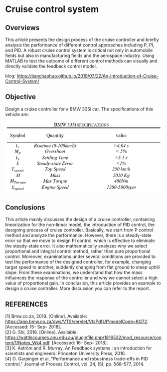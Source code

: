 # Cruise control system
 
## Overviews
This article presents the design process of the cruise controller and briefly analysis the performance of different control approaches including P, PI, and PID. A robust cruise control system is critical not only in automobile fields but also in manufacturing fields and the aerospace industry. Using MATLAB to test the outcome of different control methods can visually and directly validate the feedback control model.
<!--more-->

blog: https://tianchaohuo.github.io/2019/07/22/An-Introduction-of-Cruise-Control-System/

## Objective
Design a cruise controller for a BMW 335i car. The specifications of this vehicle are:

<div align=center><img src = "An-Introduction-of-Cruise-Control-System\specifications.jpg"></div>





## Conclusions
This article mainly discusses the design of a cruise controller, containing linearization for the non-linear model, the introduction of PID control, the designing process of cruise controller. Basically, we start from P control method and analyze the performance. However, there is a steady-state error so that we move to design PI control, which is effective to eliminate the steady-state error. It also mathematically analyzes why we select proportional and integral control method, rather than pure proportional control. Moreover, examinations under several conditions are provided to test the performance of the designed controller, for example, changing target speed to another,  suddenly changing from flat ground to steep uphill slope.  From these examinations, we understand that how the mass influences the response of the controller and why we cannot select a high value of proportional gain.
In conclusion, this article provides an example to design a cruise controller. More discussion you can refer to the report.


## REFERENCES
[1]	Bmw.co.za, 2018. [Online]. Available:
https://app.bmw.co.za/dws/VTS/servlet/VtsPdfUI?modelCode=KG72.  [Accessed: 15- Sep- 2018]. </br>
[2]	G. Shi, 2018. [Online]. Available:
https://wattlecourses.anu.edu.au/pluginfile.php/1816532/mod_resource/content/1/Notes_Wk4.pdf. [Accessed: 16- Sep- 2018].</br>
[3]	K. Aström and R. Murray, An Feedback systems : an introduction for scientists and engineers. Princeton University Press, 2010.</br>
[4]	O. Garpinger et al, "Performance and robustness trade-offs in PID control," Journal of Process Control, vol. 24, (5), pp. 568-577, 2014.
